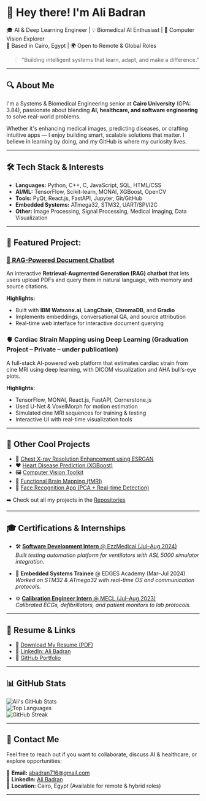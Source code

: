 # 👋 Hey there! I'm Ali Badran

🎓 AI & Deep Learning Engineer | 💡 Biomedical AI Enthusiast | 🧠 Computer Vision Explorer  
📍 Based in Cairo, Egypt | 🌍 Open to Remote & Global Roles  
> "Building intelligent systems that learn, adapt, and make a difference."

---

## 🔍 About Me

I'm a Systems & Biomedical Engineering senior at **Cairo University** (GPA: 3.84), passionate about blending **AI, healthcare, and software engineering** to solve real-world problems.

Whether it's enhancing medical images, predicting diseases, or crafting intuitive apps — I enjoy building smart, scalable solutions that matter. I believe in learning by doing, and my GitHub is where my curiosity lives.

---

## 🛠️ Tech Stack & Interests

- **Languages:** Python, C++, C, JavaScript, SQL, HTML/CSS  
- **AI/ML:** TensorFlow, Scikit-learn, MONAI, XGBoost, OpenCV  
- **Tools:** PyQt, React.js, FastAPI, Jupyter, Git/GitHub  
- **Embedded Systems:** ATmega32, STM32, UART/SPI/I2C  
- **Other:** Image Processing, Signal Processing, Medical Imaging, Data Visualization

---

## 🚀 Featured Project:

### [🤖 RAG-Powered Document Chatbot](https://github.com/AliBadran716/watsonx-rag-chatbot)
An interactive **Retrieval-Augmented Generation (RAG) chatbot** that lets users upload PDFs and query them in natural language, with memory and source citations.  

**Highlights:**
- Built with **IBM Watsonx.ai**, **LangChain**, **ChromaDB**, and **Gradio**
- Implements embeddings, conversational QA, and source attribution
- Real-time web interface for interactive document querying

### 🫀 Cardiac Strain Mapping using Deep Learning (Graduation Project – Private – under publication)
A full-stack AI-powered web platform that estimates cardiac strain from cine MRI using deep learning, with DICOM visualization and AHA bull’s-eye plots.  

**Highlights:**
- TensorFlow, MONAI, React.js, FastAPI, Cornerstone.js
- Used U-Net & VoxelMorph for motion estimation
- Simulated cine MRI sequences for training & testing
- Interactive UI with real-time visualization tools
  
---

## 📂 Other Cool Projects

- 🧠 [Chest X-ray Resolution Enhancement using ESRGAN](https://github.com/AliBadran716/Super-Resolution-of-Medical-X-ray-Images-Using-ESRGANs)  
- ❤️ [Heart Disease Prediction (XGBoost)](https://github.com/AliBadran716/Heart_Disease_Prediction)  
- 🖼️ [Computer Vision Toolkit](https://github.com/AliBadran716/Image-Processing-Kit)  
- 🧬 [Functional Brain Mapping (fMRI)](https://github.com/AliBadran716/Investigating-Cognitive-Control-using-fMRI)  
- 👤 [Face Recognition App (PCA + Real-time Detection)](https://github.com/AliBadran716/Face-Recognition)

➡️ Check out all my projects in the [Repositories](https://github.com/AliBadran716?tab=repositories)

---

## 🎓 Certifications & Internships

- 🛠️ [**Software Development Intern** @ EzzMedical (Jul–Aug 2024)](https://drive.google.com/file/d/1NhY-Mp8ZeF3T1wr6BPBntabLjJI83wcp/view?usp=sharing)  
  _Built testing automation platform for ventilators with ASL 5000 simulator integration._

- 🔌 **Embedded Systems Trainee** @ EDGES Academy (Mar–Jul 2024)  
  _Worked on STM32 & ATmega32 with real-time OS and communication protocols._

- ⚙️ [**Calibration Engineer Intern** @ MECL (Jul–Aug 2023)](https://drive.google.com/file/d/1yCFhScMsN5hs3VjhiwTCl3Py_ckqlG5y/view?usp=sharing)  
  _Calibrated ECGs, defibrillators, and patient monitors to lab protocols._

---

## 📄 Resume & Links

- 📄 [Download My Resume (PDF)](https://drive.google.com/file/d/1d9to-MXyrhY4Ft2ZdRiXvR1m02vGNxna/view?usp=drive_link)  
- 🔗 [LinkedIn: Ali Badran](https://www.linkedin.com/in/ali-badran-716ali)  
- 💼 [GitHub Portfolio](https://github.com/AliBadran716)

---

## 📊 GitHub Stats

![Ali's GitHub Stats](https://github-readme-stats.vercel.app/api?username=AliBadran716&show_icons=true&theme=radical)  
![Top Languages](https://github-readme-stats.vercel.app/api/top-langs/?username=AliBadran716&layout=compact&theme=radical)  
![GitHub Streak](https://streak-stats.demolab.com?user=AliBadran716&theme=radical&hide_border=false)

---

## 💬 Contact Me

Feel free to reach out if you want to collaborate, discuss AI & healthcare, or explore opportunities:

📧 **Email:** abadran716@gmail.com  
🔗 **LinkedIn:** [Ali Badran](https://www.linkedin.com/in/ali-badran-716ali)  
📍 **Location:** Cairo, Egypt (Available for remote & hybrid roles)

---

